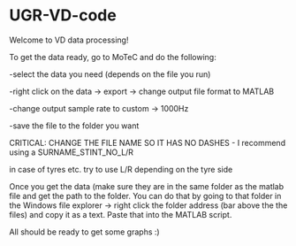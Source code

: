 # UGR-VD-code

Welcome to VD data processing!

To get the data ready, go to MoTeC and do the following:

-select the data you need (depends on the file you run)

-right click on the data -> export -> change output file format to MATLAB

-change output sample rate to custom -> 1000Hz

-save the file to the folder you want

CRITICAL: CHANGE THE FILE NAME SO IT HAS NO DASHES - I recommend using a SURNAME_STINT_NO_L/R

in case of tyres etc. try to use L/R depending on the tyre side

Once you get the data (make sure they are in the same folder as the matlab file and get the path to the folder. 
You can do that by going to that folder in the Windows file explorer -> right click the folder address (bar above the the files)
and copy it as a text. Paste that into the MATLAB script.

All should be ready to get some graphs :)
